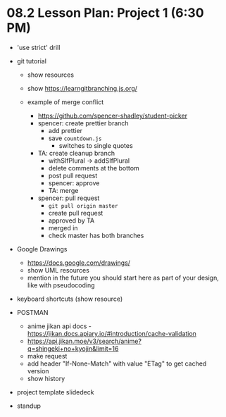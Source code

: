 # 08.2 Lesson Plan: Project 1 (6:30 PM)

- 'use strict' drill
- git tutorial

  - show resources
  - show https://learngitbranching.js.org/

  - example of merge conflict
    - https://github.com/spencer-shadley/student-picker
    - spencer: create prettier branch
      - add prettier
      - save `countdown.js`
        - switches to single quotes
    - TA: create cleanup branch
      - withSIfPlural -> addSIfPlural
      - delete comments at the bottom
      - post pull request
      - spencer: approve
      - TA: merge
    - spencer: pull request
      - `git pull origin master`
      - create pull request
      - approved by TA
      - merged in
      - check master has both branches

- Google Drawings

  - https://docs.google.com/drawings/
  - show UML resources
  - mention in the future you should start here as part of your design, like with pseudocoding

- keyboard shortcuts (show resource)
- POSTMAN
  - anime jikan api docs - https://jikan.docs.apiary.io/#introduction/cache-validation
  - https://api.jikan.moe/v3/search/anime?q=shingeki+no+kyojin&limit=16
  - make request
  - add header "If-None-Match" with value "ETag" to get cached version
  - show history
- project template slidedeck
- standup
